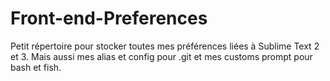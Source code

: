 Front-end-Preferences
=====================

Petit répertoire pour stocker toutes mes préférences liées à Sublime Text 2 et 3.
Mais aussi mes alias et config pour .git et mes customs prompt pour bash et fish.
